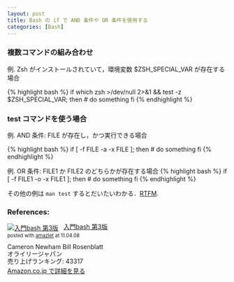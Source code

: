 ```yaml
---
layout: post
title: Bash の if で AND 条件や OR 条件を使用する
categories: [Bash]
---
```


### 複数コマンドの組み合わせ

例. Zsh がインストールされていて，環境変数 $ZSH_SPECIAL_VAR が存在する場合

{% highlight bash %}
if which zsh >/dev/null 2>&1 && test -z $ZSH_SPECIAL_VAR; then
    # do something
fi
{% endhighlight %}


### test コマンドを使う場合

例. AND 条件: FILE が存在し，かつ実行できる場合

{% highlight bash %}
if [ -f FILE -a -x FILE ]; then
    # do something
fi
{% endhighlight %}


例. OR 条件: FILE1 か FILE2 のどちらかが存在する場合
{% highlight bash %}
if [ -f FILE1 -o -x FILE1 ]; then
    # do something
fi
{% endhighlight %}


その他の例は `man test` するとだいたいわかる．[RTFM](http://ya.maya.st/web/RTFM.html).


### References:

<div class="amazlet-box" style="margin-bottom:0px;"><div class="amazlet-image" style="float:left;margin:0px 12px 1px 0px;"><a href="http://www.amazon.co.jp/exec/obidos/ASIN/4873112540/tomohiro-t-22/ref=nosim/" name="amazletlink" target="_blank"><img src="http://ecx.images-amazon.com/images/I/519CHDKSHWL._SL160_.jpg" alt="入門bash 第3版" style="border: none;" /></a></div><div class="amazlet-info" style="line-height:120%; margin-bottom: 10px"><div class="amazlet-name" style="margin-bottom:10px;line-height:120%"><a href="http://www.amazon.co.jp/exec/obidos/ASIN/4873112540/tomohiro-t-22/ref=nosim/" name="amazletlink" target="_blank">入門bash 第3版</a><div class="amazlet-powered-date" style="font-size:80%;margin-top:5px;line-height:120%">posted with <a href="http://www.amazlet.com/browse/ASIN/4873112540/tomohiro-t-22/ref=nosim/" title="入門bash 第3版" target="_blank">amazlet</a> at 11.04.08</div></div><div class="amazlet-detail">Cameron Newham Bill Rosenblatt <br />オライリージャパン <br />売り上げランキング: 43317<br /></div><div class="amazlet-sub-info" style="float: left;"><div class="amazlet-link" style="margin-top: 5px"><a href="http://www.amazon.co.jp/exec/obidos/ASIN/4873112540/tomohiro-t-22/ref=nosim/" name="amazletlink" target="_blank">Amazon.co.jp で詳細を見る</a></div></div></div><div class="amazlet-footer" style="clear: left"></div></div>
